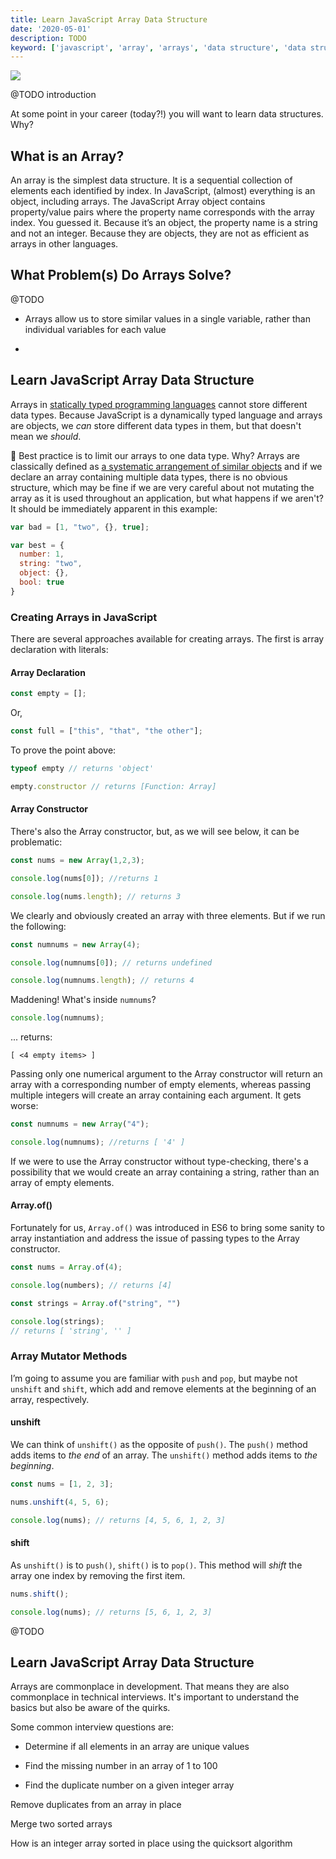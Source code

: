 ```yaml
---
title: Learn JavaScript Array Data Structure
date: '2020-05-01'
description: TODO
keyword: ['javascript', 'array', 'arrays', 'data structure', 'data structures']
---
```


![](./image.png)

@TODO introduction

At some point in your career (today?!) you will want to learn data structures. Why? 


## What is an Array? 

An array is the simplest data structure. It is a sequential collection of elements each identified by index. In JavaScript, (almost) everything is an object, including arrays. The JavaScript Array object contains property/value pairs where the property name corresponds with the array index. You guessed it. Because it’s an object, the property name is a string and not an integer. Because they are objects, they are not as efficient as arrays in other languages.


## What Problem(s) Do Arrays Solve?

@TODO 
* Arrays allow us to store similar values in a single variable, rather than individual variables for each value

* 

  
## Learn JavaScript Array Data Structure

Arrays in [statically typed programming languages](https://en.wikipedia.org/wiki/Type_system) cannot store different data types. Because JavaScript is a dynamically typed language and arrays are objects, we _can_ store different data types in them, but that doesn't mean we _should_.

🥇 Best practice is to limit our arrays to one data type. Why? Arrays are classically defined as [a systematic arrangement of similar objects](https://en.wikipedia.org/wiki/Array) and if we declare an array containing multiple data types, there is no obvious structure, which may be fine if we are very careful about not mutating the array as it is used throughout an application, but what happens if we aren't? It should be immediately apparent in this example:

```js
var bad = [1, "two", {}, true];

var best = {
  number: 1,
  string: "two",
  object: {},
  bool: true
}
```

### Creating Arrays in JavaScript

There are several approaches available for creating arrays. The first is array declaration with literals:


#### Array Declaration
```js
const empty = [];
```

Or,
```js
const full = ["this", "that", "the other"];
```

To prove the point above:
```js
typeof empty // returns 'object'

empty.constructor // returns [Function: Array]  
```


#### Array Constructor

There's also the Array constructor, but, as we will see below, it can be problematic:
```js
const nums = new Array(1,2,3);

console.log(nums[0]); //returns 1

console.log(nums.length); // returns 3
```

We clearly and obviously created an array with three elements. But if we run the following:

```js
const numnums = new Array(4);

console.log(numnums[0]); // returns undefined

console.log(numnums.length); // returns 4
```

Maddening! What's inside `numnums`?

```js
console.log(numnums);
```

... returns:
```
[ <4 empty items> ]
```

Passing only one numerical argument to the Array constructor will return an array with a corresponding number of empty elements, whereas passing multiple integers will create an array containing each argument. It gets worse:

```js
const numnums = new Array("4");

console.log(numnums); //returns [ '4' ]
```

If we were to use the Array constructor without type-checking, there's a possibility that we would create an array containing a string, rather than an array of empty elements.


#### Array.of()

Fortunately for us, `Array.of()` was introduced in ES6 to bring some sanity to array instantiation and address the issue of passing types to the Array constructor.

```js
const nums = Array.of(4);

console.log(numbers); // returns [4]

const strings = Array.of("string", "")

console.log(strings);
// returns [ 'string', '' ]
```


### Array Mutator Methods

I’m going to assume you are familiar with `push` and `pop`, but maybe not `unshift` and `shift`, which add and remove elements at the beginning of an array, respectively.


#### unshift

We can think of `unshift()` as the opposite of `push()`. The `push()` method adds items to _the end_ of an array. The `unshift()` method adds items to _the beginning_.

```js
const nums = [1, 2, 3];

nums.unshift(4, 5, 6);

console.log(nums); // returns [4, 5, 6, 1, 2, 3]
```


#### shift

As `unshift()` is to `push()`, `shift()` is to `pop()`. This method will _shift_ the array one index by removing the first item.

```js
nums.shift();

console.log(nums); // returns [5, 6, 1, 2, 3]
```

@TODO
## Learn JavaScript Array Data Structure

Arrays are commonplace in development. That means they are also commonplace in technical interviews. It's important to understand the basics but also be aware of the quirks. 

Some common interview questions are: 

* Determine if all elements in an array are unique values

* Find the missing number in an array of 1 to 100

* Find the duplicate number on a given integer array

Remove duplicates from an array in place

Merge two sorted arrays

How is an integer array sorted in place using the quicksort algorithm
